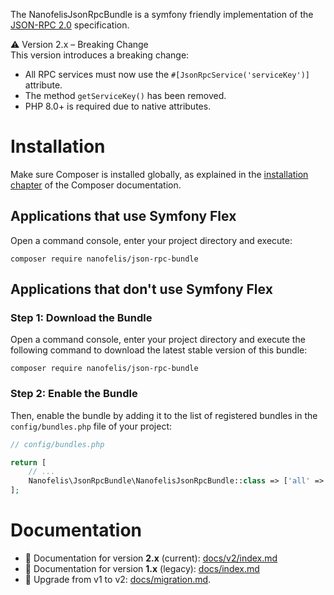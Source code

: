 The NanofelisJsonRpcBundle is a symfony friendly implementation of the  [JSON-RPC 2.0](https://www.jsonrpc.org/specification) specification.

⚠️ Version 2.x – Breaking Change  
This version introduces a breaking change:  
- All RPC services must now use the `#[JsonRpcService('serviceKey')]` attribute.  
- The method `getServiceKey()` has been removed.  
- PHP 8.0+ is required due to native attributes.

Installation
============

Make sure Composer is installed globally, as explained in the
[installation chapter](https://getcomposer.org/doc/00-intro.md)
of the Composer documentation.

Applications that use Symfony Flex
----------------------------------

Open a command console, enter your project directory and execute:

```console
composer require nanofelis/json-rpc-bundle
```

Applications that don't use Symfony Flex
----------------------------------------

### Step 1: Download the Bundle

Open a command console, enter your project directory and execute the
following command to download the latest stable version of this bundle:

```console
composer require nanofelis/json-rpc-bundle
```

### Step 2: Enable the Bundle

Then, enable the bundle by adding it to the list of registered bundles
in the `config/bundles.php` file of your project:

```php
// config/bundles.php

return [
    // ...
    Nanofelis\JsonRpcBundle\NanofelisJsonRpcBundle::class => ['all' => true],
];
```

Documentation
=============

- 📘 Documentation for version **2.x** (current): [docs/v2/index.md](docs/v2/index.md)
- 📘 Documentation for version **1.x** (legacy): [docs/index.md](docs/v1/index.md)
- 🔁 Upgrade from v1 to v2: [docs/migration.md](docs/migration.md).

